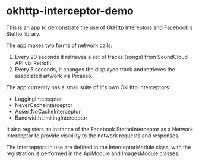 okhttp-interceptor-demo
=======================

This is an app to demonstrate the use of OkHttp Intereptors and Facebook's Stetho library.

The app makes two forms of network calls:

1. Every 20 seconds it retrieves a set of tracks (songs) from SoundCloud API via Retrofit.
2. Every 5 seconds, it changes the displayed track and retrieves the associated artwork via Picasso.

The app currently has a small suite of it's own OkHttp Interceptors:

* LoggingInterceptor
* NeverCacheInterceptor
* AssertNoCacheInterceptor
* BandwidthLimitingInterceptor

It also registers an instance of the Facebook StethoInterceptor as a Network Interceptor to provide visibility to the network requests and responses.

The Interceptors in use are defined in the InterceptorModule class, with the registration is performed in the ApiModule and ImagesModule classes.
